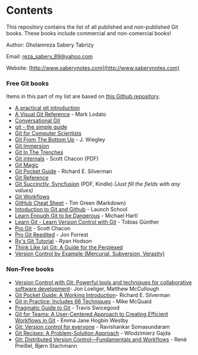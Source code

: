 Contents
========
This repository contains the list of all published and non-published Git books. These books include commercial and non-comercial books!

Author: Gholamreza Sabery Tabrizy

Email: reza_sabery_89@yahoo.com

Website: [http://www.saberynotes.com](http://www.saberynotes.com)

### Free Git books
Items in this part of my list are based on [this Github repository](https://github.com/vhf/free-programming-books).
* [A practical git introduction](http://marc.helbling.fr/2014/09/practical-git-introduction)
* [A Visual Git Reference](http://marklodato.github.io/visual-git-guide/index-en.html) - Mark Lodato
* [Conversational Git](http://blog.anvard.org/conversational-git/)
* [git - the simple guide](http://rogerdudler.github.io/git-guide/)
* [Git for Computer Scientists](http://eagain.net/articles/git-for-computer-scientists/)
* [Git From The Bottom Up](https://jwiegley.github.io/git-from-the-bottom-up/) - J. Wiegley
* [Git Immersion](http://gitimmersion.com)
* [Git In The Trenches](http://cbx33.github.io/gitt/index.html)
* [Git internals](https://github.com/pluralsight/git-internals-pdf/raw/master/drafts/peepcode-git.pdf) - Scott Chacon (PDF)
* [Git Magic](http://www-cs-students.stanford.edu/~blynn/gitmagic/)
* [Git Pocket Guide](http://chimera.labs.oreilly.com/books/1230000000561/index.html) - Richard E. Silverman
* [Git Reference](http://gitref.org)
* [Git Succinctly, Syncfusion](https://www.syncfusion.com/resources/techportal/ebooks/git) (PDF, Kindle) *(Just fill the fields with any values)*
* [Git Workflows](http://documentup.com/skwp/git-workflows-book)
* [GitHub Cheat Sheet](https://github.com/tiimgreen/github-cheat-sheet) - Tim Green (Markdown)
* [Intoduction to Git and Github](https://launchschool.com/books/git) - Launch School
* [Learn Enough Git to be Dangerous](https://www.learnenough.com/git-tutorial) - Michael Hartl
* [Learn Git - Learn Version Control with Git](http://www.git-tower.com/learn/git/ebook/command-line/introduction) - Tobias Günther
* [Pro Git](http://git-scm.com/book/en/v2) - Scott Chacon
* [Pro Git Reedited](https://leanpub.com/progitreedited) - Jon Forrest
* [Ry's Git Tutorial](http://rypress.com/tutorials/git) - Ryan Hodson
* [Think Like (a) Git: A Guide for the Perplexed](http://think-like-a-git.net)
* [Version Control by Example (Mercurial, Subversion, Verasity)](http://ericsink.com/vcbe/)


### Non-Free books
* [Version Control with Git: Powerful tools and techniques for collaborative software development](https://www.amazon.com/Version-Control-Git-collaborative-development/dp/1449316387)- Jon Loeliger, Matthew McCullough
* [Git Pocket Guide: A Working Introduction](https://www.amazon.com/Git-Pocket-Guide-Working-Introduction/dp/1449325866)- Richard E. Silverman
* [Git in Practice: Includes 66 Techniques](https://www.amazon.com/Git-Practice-Techniques-Mike-McQuaid/dp/1617291978) - Mike McQuaid
* [Pragmatic Guide to Git](https://www.amazon.com/Pragmatic-Guide-Git-Guides/dp/1934356727) - Travis Swicegood
* [Git for Teams: A User-Centered Approach to Creating Efficient Workflows in Git](https://www.amazon.com/Git-Teams-User-Centered-Efficient-Workflows/dp/1491911182) - Emma Jane Hogbin Westby
* [Git: Version control for everyone](https://www.amazon.com/Git-Version-everyone-Ravishankar-Somasundaram/dp/1849517525) - Ravishankar Somasundaram
* [Git Recipes: A Problem-Solution Approach](https://www.amazon.com/Git-Recipes-Problem-Solution-Wlodzimierz-Gajda/dp/143026103X) - Wlodzimierz Gajda
* [Git: Distributed Version Control—Fundamentals and Workflows](https://www.amazon.com/Git-Distributed-Version-Fundamentals-Workflows/dp/1771970006) - René Preißel, Bjørn Stachmann
